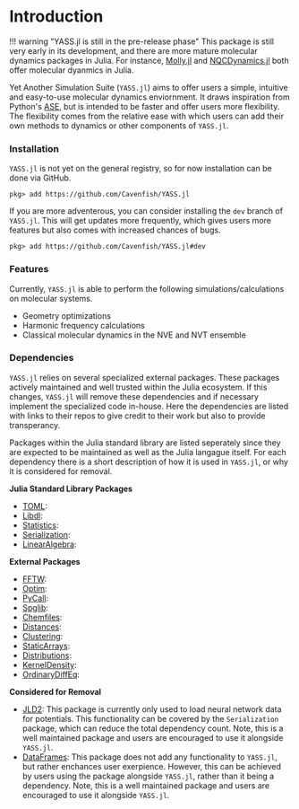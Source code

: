 # Introduction

!!! warning "YASS.jl is still in the pre-release phase"
    This package is still very early in its development, and there are more mature molecular dynamics packages in Julia. For instance, [Molly.jl](https://juliamolsim.github.io/Molly.jl/stable/) and [NQCDynamics.jl](https://nqcd.github.io/NQCDynamics.jl/stable/) both offer molecular dyanmics in Julia.

Yet Another Simulation Suite (`YASS.jl`) aims to offer users a simple, intuitive and easy-to-use molecular dynamics enviornment. It draws inspiration from Python's [ASE](https://wiki.fysik.dtu.dk/ase/index.html), but is intended to be faster and offer users more flexibility. The flexibility comes from the relative ease with which users can add their own methods to dynamics or other components of `YASS.jl`.

### Installation

`YASS.jl` is not yet on the general registry, so for now installation can be done via GitHub.

```julia-repl
pkg> add https://github.com/Cavenfish/YASS.jl
```

If you are more adventerous, you can consider installing the `dev` branch of `YASS.jl`. This will get updates more frequently, which gives users more features but also comes with increased chances of bugs. 

```julia-repl
pkg> add https://github.com/Cavenfish/YASS.jl#dev
```

### Features

Currently, `YASS.jl` is able to perform the following simulations/calculations on molecular systems.
  
  - Geometry optimizations
  - Harmonic frequency calculations
  - Classical molecular dynamics in the NVE and NVT ensemble


### Dependencies

`YASS.jl` relies on several specialized external packages. These packages actively maintained and well trusted within the Julia ecosystem. If this changes, `YASS.jl` will remove these dependencies and if necessary implement the specialized code in-house. Here the dependencies are listed with links to their repos to give credit to their work but also to provide transperancy.

Packages within the Julia standard library are listed seperately since they are expected to be maintained as well as the Julia langague itself. For each dependency there is a short description of how it is used in `YASS.jl`, or why it is considered for removal.

**Julia Standard Library Packages**
  - [TOML](https://github.com/JuliaLang/julia/tree/master/stdlib/TOML):
  - [Libdl](https://github.com/JuliaLang/julia/tree/master/stdlib/Libdl):
  - [Statistics](https://github.com/JuliaLang/julia/tree/master/stdlib/Statistics):
  - [Serialization](https://github.com/JuliaLang/julia/tree/master/stdlib/Serialization):
  - [LinearAlgebra](https://github.com/JuliaLang/julia/tree/master/stdlib/LinearAlgebra):

**External Packages**
  - [FFTW](https://github.com/JuliaMath/FFTW.jl):
  - [Optim](https://github.com/JuliaNLSolvers/Optim.jl):
  - [PyCall](https://github.com/JuliaPy/PyCall.jl):
  - [Spglib](https://github.com/spglib/spglib):
  - [Chemfiles](https://github.com/chemfiles/chemfiles):
  - [Distances](https://github.com/JuliaStats/Distances.jl):
  - [Clustering](https://github.com/JuliaStats/Clustering.jl):
  - [StaticArrays](https://github.com/JuliaArrays/StaticArrays.jl):
  - [Distributions](https://github.com/JuliaStats/Distributions.jl):
  - [KernelDensity](https://github.com/JuliaStats/KernelDensity.jl):
  - [OrdinaryDiffEq](https://github.com/SciML/OrdinaryDiffEq.jl):

**Considered for Removal**
  - [JLD2](https://github.com/JuliaIO/JLD2.jl): This package is currently only used to load neural network data for potentials. This functionality can be covered by the `Serialization` package, which can reduce the total dependency count. Note, this is a well maintained package and users are encouraged to use it alongside `YASS.jl`.
  - [DataFrames](https://github.com/JuliaData/DataFrames.jl): This package does not add any functionality to `YASS.jl`, but rather enchances user exerpience. However, this can be achieved by users using the package alongside `YASS.jl`, rather than it being a dependency. Note, this is a well maintained package and users are encouraged to use it alongside `YASS.jl`.